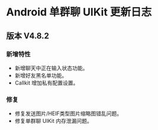 # Android 单群聊 UIKit 更新日志

## 版本 V4.8.2

### 新增特性

- 新增聊天中正在输入状态功能。
- 新增好友黑名单功能。
- Callkit 增加私有配置设置。

### 修复

- 修复发送图片/HEIF类型图片缩略图错乱问题。
- 修复单群聊 UIKit 内存泄漏问题。